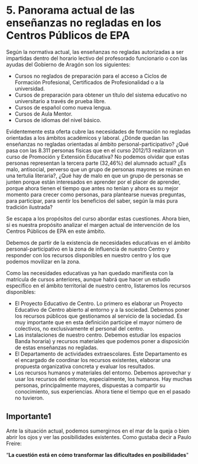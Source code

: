 
# 5. Panorama actual de las enseñanzas no regladas en los Centros Públicos de EPA

Según la normativa actual, las enseñanzas no regladas autorizadas a ser impartidas dentro del horario lectivo del profesorado funcionario o con las ayudas del Gobierno de Aragón son los siguientes:

- Cursos no reglados de preparación para el acceso a Ciclos de Formación Profesional, Certificados de Profesionalidad o a la universidad.
- Cursos de preparación para obtener un título del sistema educativo no universitario a través de prueba libre.
- Cursos de español como nueva lengua.
- Cursos de Aula Mentor.
- Cursos de idiomas del nivel básico.

Evidentemente esta oferta cubre las necesidades de formación no regladas orientadas a los ámbitos académicos y laboral. ¿Dónde quedan las enseñanzas no regladas orientadas al ámbito personal-participativo? ¿Qué pasa con las 8.311 personas físicas que en el curso 2012/13 realizaron un curso de Promoción y Extensión Educativa? No podemos olvidar que estas personas representan la tercera parte (32,46%) del alumnado actual? ¿Es malo, antisocial, perverso que un grupo de personas mayores se reúnan en una tertulia literaria?, ¿Qué hay de malo en que un grupo de personas se junten porque están interesados en aprender por el placer de aprender, porque ahora tienen el tiempo que antes no tenían y ahora es su mejor momento para crecer como personas, para plantearse nuevas preguntas, para participar, para sentir los beneficios del saber, según la más pura tradición ilustrada?

Se escapa a los propósitos del curso abordar estas cuestiones. Ahora bien, si es nuestra propósito analizar el margen actual de intervención de los Centros Públicos de EPA en este ámbito.

Debemos de partir de la existencia de necesidades educativas en el ámbito personal-participativo en la zona de influencia de nuestro Centro y responder con los recursos disponibles en nuestro centro y los que podemos movilizar en la zona.

Como las necesidades educativas ya han quedado manifiesta con la matrícula de cursos anteriores, aunque habrá que hacer un estudio específico en el ámbito territorial de nuestro centro, listaremos los recursos disponibles:

- El Proyecto Educativo de Centro. Lo primero es elaborar un Proyecto Educativo de Centro abierto al entorno y a la sociedad. Debemos poner los recursos públicos que gestionamos al servicio de la sociedad. Es muy importante que en esta definición participe el mayor número de colectivos, no exclusivamente el personal del centro.
- Las instalaciones de nuestro centro. Debemos estudiar los espacios Banda horaria) y recursos materiales que podemos poner a disposición de estas enseñanzas no regladas.
- El Departamento de actividades extraescolares. Este Departamento es el encargado de coordinar los recursos existentes, elaborar una propuesta organizativa concreta y evaluar los resultados.
- Los recursos humanos y materiales del entorno. Debemos aprovechar y usar los recursos del entorno, especialmente, los humanos. Hay muchas personas, principalmente mayores, dispuestas a compartir su conocimiento, sus experiencias. Ahora tiene el tiempo que en el pasado no tuvieron.

## Importante1

Ante la situación actual, podemos sumergirnos en el mar de la queja o bien abrir los ojos y ver las posibilidades existentes. Como gustaba decir a Paulo Freire:

“**La cuestión está en cómo transformar las dificultades en posibilidades**"
